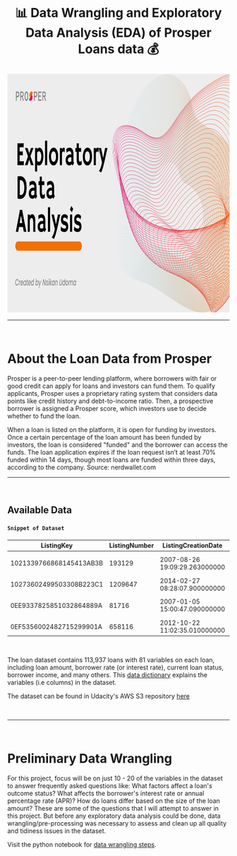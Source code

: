 # <p align="center" style="margin-top 0px;"> 📊 Data Wrangling and Exploratory Data Analysis (EDA) of Prosper Loans data 💰  

<p align="center" style="margin-bottom: 0px !important;">
<img src="https://github.com/nsikan-udoma/prosper_loan_eda/blob/bee04481147088ae0291684941e37f6680cd689a/icons%20and%20images/Prosper%20EDA%20cover%20image.svg" width="960" height="540">

<br>

---

<br>

# About the Loan Data from Prosper
Prosper is a peer-to-peer lending platform, where borrowers with fair or good credit can apply for loans and investors can fund them. To qualify applicants, Prosper uses a proprietary rating system that considers data points like credit history and debt-to-income ratio. Then, a prospective borrower is assigned a Prosper score, which investors use to decide whether to fund the loan.

When a loan is listed on the platform, it is open for funding by investors. Once a certain percentage of the loan amount has been funded by investors, the loan is considered "funded" and the borrower can access the funds. The loan application expires if the loan request isn’t at least 70% funded within 14 days, though most loans are funded within three days, according to the company. Source: nerdwallet.com

---

<br>

## Available Data
  
 #### ``Snippet of Dataset``
ListingKey | ListingNumber | ListingCreationDate | CreditGrade | Term | LoanStatus  | ClosedDate  | BorrowerAPR  | BorrowerRate  | LenderYield  |  ...  | LP_ServiceFees  | PercentFunded  | Investors
-- | -- | -- | -- | -- | --  | --  | --  | --  | --  | --  | --  | --  | --
1021339766868145413AB3B	 | 193129 | 2007-08-26 19:09:29.263000000  |  C  |  36  |  Completed  |  2009-08-14 00:00:00  |  0.16516  |  0.1580  |  0.1380  |  ...  |  -133.18  |  1.0  |  258
10273602499503308B223C1	 | 1209647 | 2014-02-27 08:28:07.900000000	|  NaN  |  36  |  Current  |  NaN  |  0.12016  |  0.0920  |  0.0820  |  ...  |  0.00  |  1.0  |  1
0EE9337825851032864889A	 | 81716 | 2007-01-05 15:00:47.090000000  |  HR  |  36  |  Completed  |  2009-12-17 00:00:00  |  0.28269  |  0.2750  |  0.2400  |  ...  |  -24.20  |  1.0  |  41
0EF5356002482715299901A	 | 658116 | 2012-10-22 11:02:35.010000000	|  NaN  |  36  |  Current  |  NaN  |  0.12528  |  0.0974  |  0.0874  |  ...  |  -108.01  |  1.0  |  158

<br>

The loan dataset contains 113,937 loans with 81 variables on each loan, including loan amount, borrower rate (or interest rate), current loan status, borrower income, and many others. This [data dictionary](https://docs.google.com/spreadsheets/d/1djKkeentYxKqgNFO2ZHF-KFwVunoZ83VbyLyWYz82M8/edit?usp=sharing) explains the variables (i.e columns) in the dataset.

The dataset can be found in Udacity's AWS S3 repository [here](https://s3.amazonaws.com/udacity-hosted-downloads/ud651/prosperLoanData.csv)

<br>

---

<br>

# Preliminary Data Wrangling
For this project, focus will be on just 10 - 20 of the variables in the dataset to answer frequently asked questions like: What factors affect a loan's outcome status? What affects the borrower's interest rate or annual percentage rate (APR)? How do loans differ based on the size of the loan amount? These are some of the questions that I will attempt to answer in this project. But before any exploratory data analysis could be done, data wrangling/pre-processing was necessary to assess and clean up all quality and tidiness issues in the dataset.

Visit the python notebook for [data wrangling steps](https://nbviewer.org/github/nsikan-udoma/prosper_loan_eda/blob/data_wrangling/notebook.ipynb).
